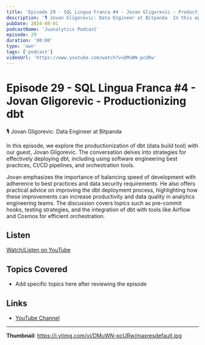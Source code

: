 ```yaml
---
title: 'Episode 29 - SQL Lingua Franca #4 - Jovan Gligorevic - Productionizing dbt'
description: '🎙️ ⁠Jovan Gligorevic: Data Engineer at Bitpanda  In this episode, we explore the productionization of dbt (data build tool) with our guest, Jovan Gligorevic. The conversation delves into strategies fo...'
pubDate: 2024-08-01
podcastName: 'Juanalytics Podcast'
episode: 29
duration: '00:00'
type: 'own'
tags: ['podcast']
videoUrl: 'https://www.youtube.com/watch?v=DMuWN-pcURw'
---
```


# Episode 29 - SQL Lingua Franca #4 - Jovan Gligorevic - Productionizing dbt

🎙️ ⁠Jovan Gligorevic: Data Engineer at Bitpanda

In this episode, we explore the productionization of dbt (data build tool) with our guest, Jovan Gligorevic. The conversation delves into strategies for effectively deploying dbt, including using software engineering best practices, CI/CD pipelines, and orchestration tools. 

Jovan emphasizes the importance of balancing speed of development with adherence to best practices and data security requirements. He also offers practical advice on improving the dbt deployment process, highlighting how these improvements can increase productivity and data quality in analytics engineering teams. The discussion covers topics such as pre-commit hooks, testing strategies, and the integration of dbt with tools like Airflow and Cosmos for efficient orchestration.

## Listen

[Watch/Listen on YouTube](https://www.youtube.com/watch?v=DMuWN-pcURw)

## Topics Covered

- Add specific topics here after reviewing the episode

## Links

- [YouTube Channel](https://www.youtube.com/juanalytics)

---

**Thumbnail**: https://i.ytimg.com/vi/DMuWN-pcURw/maxresdefault.jpg
